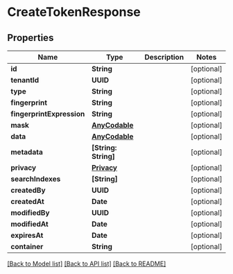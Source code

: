 # CreateTokenResponse

## Properties
Name | Type | Description | Notes
------------ | ------------- | ------------- | -------------
**id** | **String** |  | [optional] 
**tenantId** | **UUID** |  | [optional] 
**type** | **String** |  | [optional] 
**fingerprint** | **String** |  | [optional] 
**fingerprintExpression** | **String** |  | [optional] 
**mask** | [**AnyCodable**](.md) |  | [optional] 
**data** | [**AnyCodable**](.md) |  | [optional] 
**metadata** | **[String: String]** |  | [optional] 
**privacy** | [**Privacy**](Privacy.md) |  | [optional] 
**searchIndexes** | **[String]** |  | [optional] 
**createdBy** | **UUID** |  | [optional] 
**createdAt** | **Date** |  | [optional] 
**modifiedBy** | **UUID** |  | [optional] 
**modifiedAt** | **Date** |  | [optional] 
**expiresAt** | **Date** |  | [optional] 
**container** | **String** |  | [optional] 

[[Back to Model list]](../README.md#documentation-for-models) [[Back to API list]](../README.md#documentation-for-api-endpoints) [[Back to README]](../README.md)


